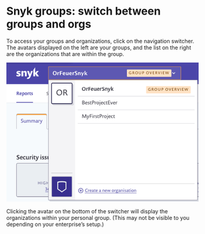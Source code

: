 # Snyk groups: switch between groups and orgs

To access your groups and organizations, click on the navigation switcher. The avatars displayed on the left are your groups, and the list on the right are the organizations that are within the group.

![](../../.gitbook/assets/uuid-d545d830-f327-12cc-11ae-0c354b49b29d-en.png)

Clicking the avatar on the bottom of the switcher will display the organizations within your personal group. \(This may not be visible to you depending on your enterprise’s setup.\)



